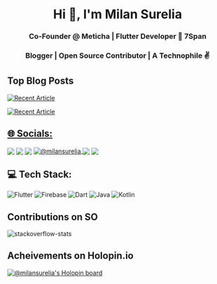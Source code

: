 <h1 align="center">Hi 👋, I'm Milan Surelia</h1>
<h3 align="center">Co-Founder @ Meticha | Flutter Developer 💙 7Span</h3>
<h3 align="center">Blogger | Open Source Contributor | A Technophile ✌
</h3>

## Top Blog Posts
<!-- BLOG-POST-LIST:START -->
 <a target="_blank" href="https://github-readme-medium-recent-article.vercel.app/medium/@milansurelia/1"><img src="https://github-readme-medium-recent-article.vercel.app/medium/@milansurelia/1" alt="Recent Article"> 
 
<!--  <a target="_blank" href="https://github-readme-medium-recent-article.vercel.app/medium/@milansurelia/1"><img src="https://github-readme-medium-recent-article.vercel.app/medium/@milansurelia/1" alt="Recent Article"> 
    -->
 <a target="_blank" href="https://github-readme-medium-recent-article.vercel.app/medium/@milansurelia/3"><img src="https://github-readme-medium-recent-article.vercel.app/medium/@milansurelia/3" alt="Recent Article"> 

<!-- BLOG-POST-LIST:END -->
 
<!--  ## Latest Tweet
[![](https://gtce.itsvg.in/api?username=milanpsurelia)](https://github.com/VishwaGauravIn/github-twitter-card-embed)

 -->
## 🌐 Socials: 
<a href="https://twitter.com/milanpsurelia" target="blank"><img align="center" src="https://img.shields.io/badge/Twitter-1DA1F2?style=for-the-badge&logo=twitter&logoColor=white"/></a> 
<a href="https://linkedin.com/in/milansurelia" target="blank"><img align="center" src="https://img.shields.io/badge/LinkedIn-0077B5?style=for-the-badge&logo=linkedin&logoColor=white" /></a>
<a href="https://discord.gg/milansurelia#0594" target="blank"><img align="center" src="https://img.shields.io/badge/Discord-5865F2?style=for-the-badge&logo=discord&logoColor=white" /></a>
<a href="https://medium.com/@milansurelia" target="blank"><img align="center" src="https://img.shields.io/badge/Medium-12100E?style=for-the-badge&logo=medium&logoColor=white" alt="@milansurelia"/>
<a href="https://stackoverflow.com/users/10970871" target="blank"><img align="center" src="https://img.shields.io/badge/Stack_Overflow-FE7A16?style=for-the-badge&logo=stack-overflow&logoColor=white" /></a>
<a href="mailto:milansurelia@gmail.com" target="blank"><img align="center" src="https://img.shields.io/badge/Gmail-D14836?style=for-the-badge&logo=gmail&logoColor=white"/></a>

## 💻 Tech Stack:
![Flutter](https://img.shields.io/badge/Flutter-%2302569B.svg?style=for-the-badge&logo=Flutter&logoColor=white) ![Firebase](https://img.shields.io/badge/firebase-%23039BE5.svg?style=for-the-badge&logo=firebase) ![Dart](https://img.shields.io/badge/dart-%230175C2.svg?style=for-the-badge&logo=dart&logoColor=white) ![Java](https://img.shields.io/badge/java-%23ED8B00.svg?style=for-the-badge&logo=java&logoColor=white) ![Kotlin](https://img.shields.io/badge/kotlin-%230095D5.svg?style=for-the-badge&logo=kotlin&logoColor=white)

## Contributions on SO

![stackoverflow-stats](https://github-stackoverflow-readme.vercel.app/?userId=10970871)

 ## Acheivements on Holopin.io
 [![@milansurelia's Holopin board](https://holopin.me/milansurelia)](https://holopin.io/@milansurelia)

